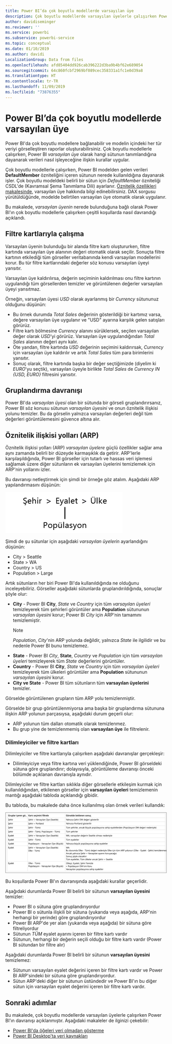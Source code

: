 ```yaml
---
title: Power BI’da çok boyutlu modellerde varsayılan üye
description: Çok boyutlu modellerde varsayılan üyelerle çalışırken Power BI'ın nasıl davrandığını öğrenin
author: davidiseminger
ms.reviewer: ''
ms.service: powerbi
ms.subservice: powerbi-service
ms.topic: conceptual
ms.date: 01/10/2019
ms.author: davidi
LocalizationGroup: Data from files
ms.openlocfilehash: afd85404dd926cab396222d3ba9b4bf62e689054
ms.sourcegitcommit: 64c860fcbf2969bf089cec358331a1fc1e0d39a8
ms.translationtype: HT
ms.contentlocale: tr-TR
ms.lasthandoff: 11/09/2019
ms.locfileid: "73876355"
---
```

# <a name="default-member-in-multidimensional-models-in-power-bi"></a>Power BI’da çok boyutlu modellerde varsayılan üye

Power BI'da çok boyutlu modellere bağlanabilir ve modelin içindeki her tür veriyi görselleştiren raporlar oluşturabilirsiniz. Çok boyutlu modellerle çalışırken, Power BI *varsayılan üye* olarak hangi sütunun tanımlandığına dayanarak verileri nasıl işleyeceğine ilişkin kurallar uygular. 

Çok boyutlu modellerle çalışırken, Power BI modelden gelen verileri **DefaultMember** özniteliğini içeren sütunun nerede kullanıldığına dayanarak işler. Çok boyutlu modeldeki belirli bir sütun için *DefaultMember* özniteliği CSDL'de (Kavramsal Şema Tanımlama Dili) ayarlanır. [Öznitelik özellikleri makalesinde](https://docs.microsoft.com/sql/analysis-services/multidimensional-models/attribute-properties-define-a-default-member?view=sql-server-2017), varsayılan üye hakkında bilgi edinebilirsiniz. DAX sorgusu yürütüldüğünde, modelde belirtilen varsayılan üye otomatik olarak uygulanır.

Bu makalede, *varsayılan üyenin* nerede bulunduğuna bağlı olarak Power BI'ın çok boyutlu modellerle çalışırken çeşitli koşullarda nasıl davrandığı açıklandı. 

## <a name="working-with-filter-cards"></a>Filtre kartlarıyla çalışma

Varsayılan üyenin bulunduğu bir alanda filtre kartı oluştururken, filtre kartında varsayılan üye alanının değeri otomatik olarak seçilir. Sonuçta filtre kartının etkilediği tüm görseller veritabanında kendi varsayılan modellerini korur. Bu tür filtre kartlarındaki değerler söz konusu varsayılan üyeyi yansıtır.

Varsayılan üye kaldırılırsa, değerin seçiminin kaldırılması onu filtre kartının uygulandığı tüm görsellerden temizler ve görüntülenen değerler varsayılan üyeyi yansıtmaz.

Örneğin, varsayılan üyesi *USD* olarak ayarlanmış bir *Currency* sütununuz olduğunu düşünün:

* Bu örnek durumda *Total Sales* değerinin gösterildiği bir kartımız varsa, değere varsayılan üye uygulanır ve "USD" ayarına karşılık gelen satışları görürüz.
* Filtre kartı bölmesine *Currency* alanını sürüklersek, seçilen varsayılan değer olarak *USD*'yi görürüz. Varsayılan üye uygulandığından *Total Sales* alanının değeri aynı kalır.
* Öte yandan, filtre kartında *USD* değerinin seçimini kaldırırsak, *Currency* için varsayılan üye kaldırılır ve artık *Total Sales* tüm para birimlerini yansıtır.
* Sonuç olarak, filtre kartında başka bir değer seçtiğimizde (diyelim ki *EURO*'yu seçtik), varsayılan üyeyle birlikte *Total Sales* de *Currency IN {USD, EURO}* filtresini yansıtır.

## <a name="grouping-behavior"></a>Gruplandırma davranışı

Power BI'da *varsayılan üyesi* olan bir sütunda bir görseli gruplandırırsanız, Power BI söz konusu sütunun *varsayılan üyesini* ve onun öznitelik ilişkisi yolunu temizler. Bu da görselin yalnızca varsayılan değerleri değil tüm değerleri görüntülemesini güvence altına alır.

## <a name="attribute-relationship-paths-arps"></a>Öznitelik ilişkisi yolları (ARP)

Öznitelik ilişkisi yolları (ARP) *varsayılan üyelere* güçlü özellikler sağlar ama aynı zamanda belirli bir düzeyde karmaşıklık da getirir. ARP'lerle karşılaşıldığında, Power BI görseller için tutarlı ve hassas veri işlemesi sağlamak üzere diğer sütunların ek varsayılan üyelerini temizlemek için ARP'nin yollarını izler.

Bu davranışı netleştirmek için şimdi bir örneğe göz atalım. Aşağıdaki ARP yapılandırmasını düşünün:

![Çok boyutlu bir modelde ARP'ler](media/desktop-default-member-multidimensional-models/default-members_01.png)

Şimdi de şu sütunlar için aşağıdaki *varsayılan üyelerin* ayarlandığını düşünün:

* City > Seattle
* State > WA
* Country > US
* Population > Large

Artık sütunların her biri Power BI'da kullanıldığında ne olduğunu inceleyebiliriz. Görseller aşağıdaki sütunlarda gruplandırıldığında, sonuçlar şöyle olur:

* **City** - Power BI **City**, *State* ve *Country* için tüm *varsayılan üyeleri* temizleyerek tüm şehirleri görüntüler ama **Population** sütununun *varsayılan üyesini* korur; Power BI *City* için ARP'nin tamamını temizlemiştir.
    > [!NOTE]
    > *Population*, *City*'nin ARP yolunda değildir, yalnızca *State* ile ilgilidir ve bu nedenle Power BI bunu temizlemez.
* **State** - Power BI *City*, **State**, *Country* ve *Population* için tüm *varsayılan üyeleri* temizleyerek tüm *State* değerlerini görüntüler.
* **Country** - Power BI **City**, *State* ve *Country* için tüm *varsayılan üyeleri* temizleyerek tüm ülkeleri görüntüler ama **Population** sütununun *varsayılan üyesini* korur.
* **City ve State** - Power BI tüm sütunların tüm **varsayılan üyelerini** temizler.

Görselde görüntülenen grupların tüm ARP yolu temizlenmiştir. 

Görselde bir grup görüntülenmiyorsa ama başka bir gruplandırma sütununa ilişkin ARP yolunun parçasıysa, aşağıdaki durum geçerli olur:

* ARP yolunun tüm dalları otomatik olarak temizlenmez.
* Bu grup yine de temizlenmemiş olan **varsayılan üye** ile filtrelenir.

### <a name="slicers-and-filter-cards"></a>Dilimleyiciler ve filtre kartları

Dilimleyiciler ve filtre kartlarıyla çalışırken aşağıdaki davranışlar gerçekleşir:

* Dilimleyiciye veya filtre kartına veri yüklendiğinde, Power BI görseldeki sütuna göre gruplandırır; dolayısıyla, görüntüleme davranışı önceki bölümde açıklanan davranışla aynıdır.

Dilimleyiciler ve filtre kartları sıklıkla diğer görsellerle etkileşim kurmak için kullanıldığından, etkilenen görseller için **varsayılan üyeleri** temizlemenin mantığı aşağıdaki tabloda açıklandığı gibidir. 

Bu tabloda, bu makalede daha önce kullanılmış olan örnek verileri kullandık:

![Dilimleyiciler ve filtre kartlarıyla Power BI varsayılan üye temizleme davranışı](media/desktop-default-member-multidimensional-models/default-members_02.png)

Bu koşullarda Power BI'ın davranışında aşağıdaki kurallar geçerlidir.

Aşağıdaki durumlarda Power BI belirli bir sütunun **varsayılan üyesini** temizler:

* Power BI o sütuna göre gruplandırıyordur
* Power BI o sütunla ilişkili bir sütuna (yukarıda veya aşağıda, ARP'nin herhangi bir yerinde) göre gruplandırıyordur
* Power BI ARP'de yer alan (yukarıda veya aşağıda) bir sütuna göre filtreliyordur
* Sütunun *TÜM* eyalet ayarını içeren bir filtre kartı vardır
* Sütunun, herhangi bir değerin seçili olduğu bir filtre kartı vardır (Power BI sütundan bir filtre alır)

Aşağıdaki durumlarda Power BI belirli bir sütunun **varsayılan üyesini** temizlemez:

* Sütunun varsayılan eyalet değerini içeren bir filtre kartı vardır ve Power BI ARP'sindeki bir sütuna göre gruplandırıyordur.
* Sütun ARP'deki diğer bir sütunun üstündedir ve Power BI'ın bu diğer sütun için varsayılan eyalet değerini içeren bir filtre kartı vardır.


## <a name="next-steps"></a>Sonraki adımlar

Bu makalede, çok boyutlu modellerde varsayılan üyelerle çalışırken Power BI'ın davranışı açıklanmıştır. Aşağıdaki makaleler de ilginizi çekebilir: 

* [Power BI'da öğeleri veri olmadan gösterme](desktop-show-items-no-data.md)
* [Power BI Desktop'ta veri kaynakları](desktop-data-sources.md)
